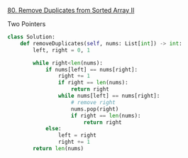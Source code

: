 [80. Remove Duplicates from Sorted Array II](https://leetcode.com/problems/remove-duplicates-from-sorted-array-ii/)

Two Pointers

```py
class Solution:
    def removeDuplicates(self, nums: List[int]) -> int:
        left, right = 0, 1

        while right<len(nums):
            if nums[left] == nums[right]:
                right += 1
                if right == len(nums):
                    return right
                while nums[left] == nums[right]:
                    # remove right
                    nums.pop(right)
                    if right == len(nums):
                        return right
            else:
                left = right
                right += 1
        return len(nums)
            
        
```

